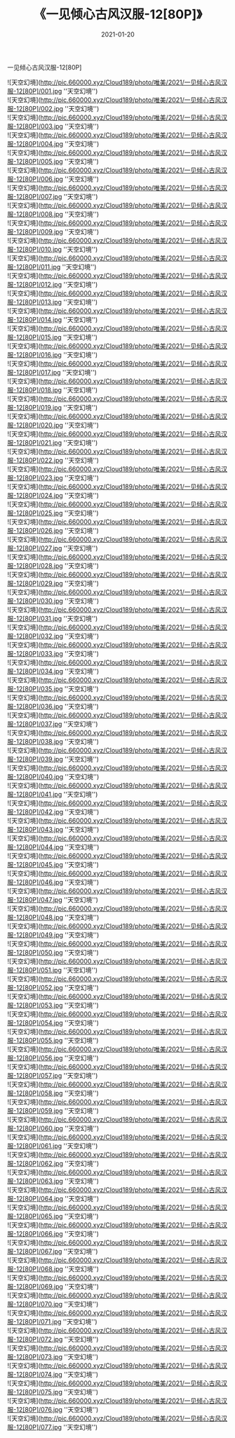 ﻿---
layout: post
title:  《一见倾心古风汉服-12[80P]》
date:   2021-01-20
img: http://pic.660000.xyz/Cloud189/photo/唯美/2021/一见倾心古风汉服-12[80P]/000.jpg
categories: [美女, 清纯, 唯美]
---

一见倾心古风汉服-12[80P]



![天空幻境](http://pic.660000.xyz/Cloud189/photo/唯美/2021/一见倾心古风汉服-12[80P]/001.jpg ''天空幻境'') <br>
![天空幻境](http://pic.660000.xyz/Cloud189/photo/唯美/2021/一见倾心古风汉服-12[80P]/002.jpg ''天空幻境'') <br>
![天空幻境](http://pic.660000.xyz/Cloud189/photo/唯美/2021/一见倾心古风汉服-12[80P]/003.jpg ''天空幻境'') <br>
![天空幻境](http://pic.660000.xyz/Cloud189/photo/唯美/2021/一见倾心古风汉服-12[80P]/004.jpg ''天空幻境'') <br>
![天空幻境](http://pic.660000.xyz/Cloud189/photo/唯美/2021/一见倾心古风汉服-12[80P]/005.jpg ''天空幻境'') <br>
![天空幻境](http://pic.660000.xyz/Cloud189/photo/唯美/2021/一见倾心古风汉服-12[80P]/006.jpg ''天空幻境'') <br>
![天空幻境](http://pic.660000.xyz/Cloud189/photo/唯美/2021/一见倾心古风汉服-12[80P]/007.jpg ''天空幻境'') <br>
![天空幻境](http://pic.660000.xyz/Cloud189/photo/唯美/2021/一见倾心古风汉服-12[80P]/008.jpg ''天空幻境'') <br>
![天空幻境](http://pic.660000.xyz/Cloud189/photo/唯美/2021/一见倾心古风汉服-12[80P]/009.jpg ''天空幻境'') <br>
![天空幻境](http://pic.660000.xyz/Cloud189/photo/唯美/2021/一见倾心古风汉服-12[80P]/010.jpg ''天空幻境'') <br>
![天空幻境](http://pic.660000.xyz/Cloud189/photo/唯美/2021/一见倾心古风汉服-12[80P]/011.jpg ''天空幻境'') <br>
![天空幻境](http://pic.660000.xyz/Cloud189/photo/唯美/2021/一见倾心古风汉服-12[80P]/012.jpg ''天空幻境'') <br>
![天空幻境](http://pic.660000.xyz/Cloud189/photo/唯美/2021/一见倾心古风汉服-12[80P]/013.jpg ''天空幻境'') <br>
![天空幻境](http://pic.660000.xyz/Cloud189/photo/唯美/2021/一见倾心古风汉服-12[80P]/014.jpg ''天空幻境'') <br>
![天空幻境](http://pic.660000.xyz/Cloud189/photo/唯美/2021/一见倾心古风汉服-12[80P]/015.jpg ''天空幻境'') <br>
![天空幻境](http://pic.660000.xyz/Cloud189/photo/唯美/2021/一见倾心古风汉服-12[80P]/016.jpg ''天空幻境'') <br>
![天空幻境](http://pic.660000.xyz/Cloud189/photo/唯美/2021/一见倾心古风汉服-12[80P]/017.jpg ''天空幻境'') <br>
![天空幻境](http://pic.660000.xyz/Cloud189/photo/唯美/2021/一见倾心古风汉服-12[80P]/018.jpg ''天空幻境'') <br>
![天空幻境](http://pic.660000.xyz/Cloud189/photo/唯美/2021/一见倾心古风汉服-12[80P]/019.jpg ''天空幻境'') <br>
![天空幻境](http://pic.660000.xyz/Cloud189/photo/唯美/2021/一见倾心古风汉服-12[80P]/020.jpg ''天空幻境'') <br>
![天空幻境](http://pic.660000.xyz/Cloud189/photo/唯美/2021/一见倾心古风汉服-12[80P]/021.jpg ''天空幻境'') <br>
![天空幻境](http://pic.660000.xyz/Cloud189/photo/唯美/2021/一见倾心古风汉服-12[80P]/022.jpg ''天空幻境'') <br>
![天空幻境](http://pic.660000.xyz/Cloud189/photo/唯美/2021/一见倾心古风汉服-12[80P]/023.jpg ''天空幻境'') <br>
![天空幻境](http://pic.660000.xyz/Cloud189/photo/唯美/2021/一见倾心古风汉服-12[80P]/024.jpg ''天空幻境'') <br>
![天空幻境](http://pic.660000.xyz/Cloud189/photo/唯美/2021/一见倾心古风汉服-12[80P]/025.jpg ''天空幻境'') <br>
![天空幻境](http://pic.660000.xyz/Cloud189/photo/唯美/2021/一见倾心古风汉服-12[80P]/026.jpg ''天空幻境'') <br>
![天空幻境](http://pic.660000.xyz/Cloud189/photo/唯美/2021/一见倾心古风汉服-12[80P]/027.jpg ''天空幻境'') <br>
![天空幻境](http://pic.660000.xyz/Cloud189/photo/唯美/2021/一见倾心古风汉服-12[80P]/028.jpg ''天空幻境'') <br>
![天空幻境](http://pic.660000.xyz/Cloud189/photo/唯美/2021/一见倾心古风汉服-12[80P]/029.jpg ''天空幻境'') <br>
![天空幻境](http://pic.660000.xyz/Cloud189/photo/唯美/2021/一见倾心古风汉服-12[80P]/030.jpg ''天空幻境'') <br>
![天空幻境](http://pic.660000.xyz/Cloud189/photo/唯美/2021/一见倾心古风汉服-12[80P]/031.jpg ''天空幻境'') <br>
![天空幻境](http://pic.660000.xyz/Cloud189/photo/唯美/2021/一见倾心古风汉服-12[80P]/032.jpg ''天空幻境'') <br>
![天空幻境](http://pic.660000.xyz/Cloud189/photo/唯美/2021/一见倾心古风汉服-12[80P]/033.jpg ''天空幻境'') <br>
![天空幻境](http://pic.660000.xyz/Cloud189/photo/唯美/2021/一见倾心古风汉服-12[80P]/034.jpg ''天空幻境'') <br>
![天空幻境](http://pic.660000.xyz/Cloud189/photo/唯美/2021/一见倾心古风汉服-12[80P]/035.jpg ''天空幻境'') <br>
![天空幻境](http://pic.660000.xyz/Cloud189/photo/唯美/2021/一见倾心古风汉服-12[80P]/036.jpg ''天空幻境'') <br>
![天空幻境](http://pic.660000.xyz/Cloud189/photo/唯美/2021/一见倾心古风汉服-12[80P]/037.jpg ''天空幻境'') <br>
![天空幻境](http://pic.660000.xyz/Cloud189/photo/唯美/2021/一见倾心古风汉服-12[80P]/038.jpg ''天空幻境'') <br>
![天空幻境](http://pic.660000.xyz/Cloud189/photo/唯美/2021/一见倾心古风汉服-12[80P]/039.jpg ''天空幻境'') <br>
![天空幻境](http://pic.660000.xyz/Cloud189/photo/唯美/2021/一见倾心古风汉服-12[80P]/040.jpg ''天空幻境'') <br>
![天空幻境](http://pic.660000.xyz/Cloud189/photo/唯美/2021/一见倾心古风汉服-12[80P]/041.jpg ''天空幻境'') <br>
![天空幻境](http://pic.660000.xyz/Cloud189/photo/唯美/2021/一见倾心古风汉服-12[80P]/042.jpg ''天空幻境'') <br>
![天空幻境](http://pic.660000.xyz/Cloud189/photo/唯美/2021/一见倾心古风汉服-12[80P]/043.jpg ''天空幻境'') <br>
![天空幻境](http://pic.660000.xyz/Cloud189/photo/唯美/2021/一见倾心古风汉服-12[80P]/044.jpg ''天空幻境'') <br>
![天空幻境](http://pic.660000.xyz/Cloud189/photo/唯美/2021/一见倾心古风汉服-12[80P]/045.jpg ''天空幻境'') <br>
![天空幻境](http://pic.660000.xyz/Cloud189/photo/唯美/2021/一见倾心古风汉服-12[80P]/046.jpg ''天空幻境'') <br>
![天空幻境](http://pic.660000.xyz/Cloud189/photo/唯美/2021/一见倾心古风汉服-12[80P]/047.jpg ''天空幻境'') <br>
![天空幻境](http://pic.660000.xyz/Cloud189/photo/唯美/2021/一见倾心古风汉服-12[80P]/048.jpg ''天空幻境'') <br>
![天空幻境](http://pic.660000.xyz/Cloud189/photo/唯美/2021/一见倾心古风汉服-12[80P]/049.jpg ''天空幻境'') <br>
![天空幻境](http://pic.660000.xyz/Cloud189/photo/唯美/2021/一见倾心古风汉服-12[80P]/050.jpg ''天空幻境'') <br>
![天空幻境](http://pic.660000.xyz/Cloud189/photo/唯美/2021/一见倾心古风汉服-12[80P]/051.jpg ''天空幻境'') <br>
![天空幻境](http://pic.660000.xyz/Cloud189/photo/唯美/2021/一见倾心古风汉服-12[80P]/052.jpg ''天空幻境'') <br>
![天空幻境](http://pic.660000.xyz/Cloud189/photo/唯美/2021/一见倾心古风汉服-12[80P]/053.jpg ''天空幻境'') <br>
![天空幻境](http://pic.660000.xyz/Cloud189/photo/唯美/2021/一见倾心古风汉服-12[80P]/054.jpg ''天空幻境'') <br>
![天空幻境](http://pic.660000.xyz/Cloud189/photo/唯美/2021/一见倾心古风汉服-12[80P]/055.jpg ''天空幻境'') <br>
![天空幻境](http://pic.660000.xyz/Cloud189/photo/唯美/2021/一见倾心古风汉服-12[80P]/056.jpg ''天空幻境'') <br>
![天空幻境](http://pic.660000.xyz/Cloud189/photo/唯美/2021/一见倾心古风汉服-12[80P]/057.jpg ''天空幻境'') <br>
![天空幻境](http://pic.660000.xyz/Cloud189/photo/唯美/2021/一见倾心古风汉服-12[80P]/058.jpg ''天空幻境'') <br>
![天空幻境](http://pic.660000.xyz/Cloud189/photo/唯美/2021/一见倾心古风汉服-12[80P]/059.jpg ''天空幻境'') <br>
![天空幻境](http://pic.660000.xyz/Cloud189/photo/唯美/2021/一见倾心古风汉服-12[80P]/060.jpg ''天空幻境'') <br>
![天空幻境](http://pic.660000.xyz/Cloud189/photo/唯美/2021/一见倾心古风汉服-12[80P]/061.jpg ''天空幻境'') <br>
![天空幻境](http://pic.660000.xyz/Cloud189/photo/唯美/2021/一见倾心古风汉服-12[80P]/062.jpg ''天空幻境'') <br>
![天空幻境](http://pic.660000.xyz/Cloud189/photo/唯美/2021/一见倾心古风汉服-12[80P]/063.jpg ''天空幻境'') <br>
![天空幻境](http://pic.660000.xyz/Cloud189/photo/唯美/2021/一见倾心古风汉服-12[80P]/064.jpg ''天空幻境'') <br>
![天空幻境](http://pic.660000.xyz/Cloud189/photo/唯美/2021/一见倾心古风汉服-12[80P]/065.jpg ''天空幻境'') <br>
![天空幻境](http://pic.660000.xyz/Cloud189/photo/唯美/2021/一见倾心古风汉服-12[80P]/066.jpg ''天空幻境'') <br>
![天空幻境](http://pic.660000.xyz/Cloud189/photo/唯美/2021/一见倾心古风汉服-12[80P]/067.jpg ''天空幻境'') <br>
![天空幻境](http://pic.660000.xyz/Cloud189/photo/唯美/2021/一见倾心古风汉服-12[80P]/068.jpg ''天空幻境'') <br>
![天空幻境](http://pic.660000.xyz/Cloud189/photo/唯美/2021/一见倾心古风汉服-12[80P]/069.jpg ''天空幻境'') <br>
![天空幻境](http://pic.660000.xyz/Cloud189/photo/唯美/2021/一见倾心古风汉服-12[80P]/070.jpg ''天空幻境'') <br>
![天空幻境](http://pic.660000.xyz/Cloud189/photo/唯美/2021/一见倾心古风汉服-12[80P]/071.jpg ''天空幻境'') <br>
![天空幻境](http://pic.660000.xyz/Cloud189/photo/唯美/2021/一见倾心古风汉服-12[80P]/072.jpg ''天空幻境'') <br>
![天空幻境](http://pic.660000.xyz/Cloud189/photo/唯美/2021/一见倾心古风汉服-12[80P]/073.jpg ''天空幻境'') <br>
![天空幻境](http://pic.660000.xyz/Cloud189/photo/唯美/2021/一见倾心古风汉服-12[80P]/074.jpg ''天空幻境'') <br>
![天空幻境](http://pic.660000.xyz/Cloud189/photo/唯美/2021/一见倾心古风汉服-12[80P]/075.jpg ''天空幻境'') <br>
![天空幻境](http://pic.660000.xyz/Cloud189/photo/唯美/2021/一见倾心古风汉服-12[80P]/076.jpg ''天空幻境'') <br>
![天空幻境](http://pic.660000.xyz/Cloud189/photo/唯美/2021/一见倾心古风汉服-12[80P]/077.jpg ''天空幻境'') <br>